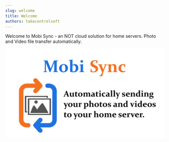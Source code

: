 ```yaml
---
slug: welcome
title: Welcome
authors: takecontrolsoft
---
```


Welcome to Mobi Sync - an NOT cloud solution for home servers.
Photo and Video file transfer automatically.

![Mobi Sync](../../static/img/mobisync-social-card.jpg)